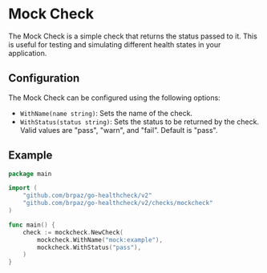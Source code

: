 # Mock Check

The Mock Check is a simple check that returns the status passed to it. This is useful for testing and simulating different health states in your application.

## Configuration

The Mock Check can be configured using the following options:

- `WithName(name string)`: Sets the name of the check.
- `WithStatus(status string)`: Sets the status to be returned by the check. Valid values are "pass", "warn", and "fail". Default is "pass".


## Example

```go
package main

import (
    "github.com/brpaz/go-healthcheck/v2"
    "github.com/brpaz/go-healthcheck/v2/checks/mockcheck"
)

func main() {
    check := mockcheck.NewCheck(
        mockcheck.WithName("mock:example"),
        mockcheck.WithStatus("pass"),
    )
}
```
